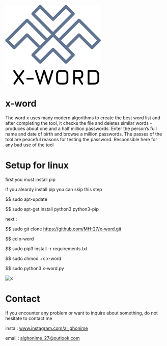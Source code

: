 
![x-word](logo.png)

# x-word
The word x uses 
many modern algorithms
to create the best
word list and after 
completing the tool,
it checks the file
and deletes similar 
words - produces 
about one and a half
million passwords.
Enter the person’s
full name and date of
birth and browse a 
million passwords. The 
passes of the tool 
are peaceful reasons for
testing the password. 
Responsible here for 
any bad use of the tool
# Setup for linux



first you must install pip 

if you aleardy install pip you can skip this step

$$ sudo apt-update

$$ sudo apt-get install python3 python3-pip

next :

$$ sudo git clone https://github.com/MH-27/x-word.git

$$ cd x-word

$$ sudo pip3 install -r  requirements.txt

$$ sudo chmod +x x-word

$$ sudo python3 x-word.py

![x](xx.gif)

# Contact
If you encounter any problem or want to inquire about something, do not hesitate to contact me

insta : www.instagram.com/al_ghonime

email : alghonime_27@outlook.com


